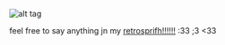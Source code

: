 ![alt tag](https://i.pinimg.com/564x/2a/16/34/2a16347f21bf569a23094e074fff0f6b.jpg)

feel free to say anything jn my [retrosprifh!!!!!!](https://retrospring.net/@kithses) :33 ;3 <33

